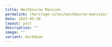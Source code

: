 ```yaml
---
title: Westbourne Mansion
permalink: /heritage-sites/westbourne-mansion/
date: 2025-05-26
layout: post
description: ""
image: ""
variant: markdown
---
```

